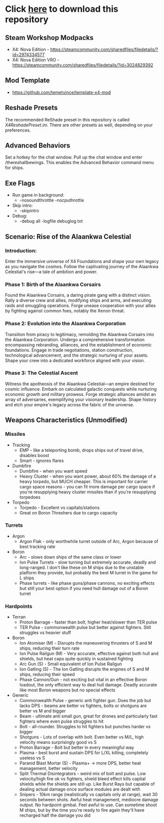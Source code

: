 # Click [here](https://github.com/temetvince/x4/archive/refs/heads/main.zip "The equivalent of clicking the Code button then Download ZIP") to download this repository

## Steam Workshop Modpacks
* X4: Nova Edition - https://steamcommunity.com/sharedfiles/filedetails/?id=2974334577
* X4: Nova Edition VRO - https://steamcommunity.com/sharedfiles/filedetails/?id=3024829392

## Mod Template
* https://github.com/temetvince/template-x4-mod

## Reshade Presets
The recommended ReShade preset in this repository is called *X4ReshadePreset.ini*. There are other presets as well, depending on your preferences.

## Advanced Behaviors
Set a hotkey for the chat window. Pull up the chat window and enter /thereshallbewings. This enables the Advanced Behavior command menu for ships.

## Exe Flags
* Run game in background:
    * -nosoundthrottle -nocputhrottle
* Skip intro:
    * -skipintro
* Debug:
    * -debug all -logfile debuglog.txt

## Scenario: Rise of the Alaankwa Celestial
### Introduction:
Enter the immersive universe of X4 Foundations and shape your own legacy as you navigate the cosmos. Follow the captivating journey of the Alaankwa Celestial's rise—a tale of ambition and power.

### Phase 1: Birth of the Alaankwa Corsairs
Found the Alaankwa Corsairs, a daring pirate gang with a distinct vision. Rally a diverse crew and allies, modifying ships and arms, and executing raids and smuggling operations. Forge unease cooperation with your allies by fighting against common foes, notably the Xenon threat.

### Phase 2: Evolution into the Alaankwa Corporation
Transition from piracy to legitimacy, remolding the Alaankwa Corsairs into the Alaankwa Corporation. Undergo a comprehensive transformation encompassing rebranding, alliances, and the establishment of economic foundations. Engage in trade negotiations, station construction, technological advancement, and the strategic nurturing of your assets. Shape your crew into a dedicated workforce aligned with your vision.

### Phase 3: The Celestial Ascent
Witness the apotheosis of the Alaankwa Celestial—an empire destined for cosmic influence. Embark on calculated galactic conquests while nurturing economic growth and military prowess. Forge strategic alliances amidst an array of adversaries, exemplifying your visionary leadership. Shape history and etch your empire's legacy across the fabric of the universe.

## Weapons Characteristics (Unmodified)
### Missiles
* Tracking
    * EMP - like a teleporting bomb, drops ships out of travel drive, disables boost
    * Smart - ignores flares
* Dumbfire
    * Dumbfire - when you want speed
    * Heavy Cluster - when you want power, about 60% the damage of a heavy torpedo, but MUCH cheaper. This is important for carrier cargo space reasons - you can fit more damage per cargo space if you're resupplying heavy cluster missiles than if you're resupplying torpedoes
* Torpedo
    * Torpedo - Excellent vs capitals/stations
    * Great on Boron Threshers due to cargo capacity

### Turrets
* Argon
    * Argon Flak - only worthwhile turret outside of Arc, Argon because of best tracking rate
* Boron
    * Arc - slows down ships of the same class or lower
    * Ion Pulse Turrets - slow turning but extremely accurate, deadly and long-ranged. I don't like these on M ships due to the unstable platform they provide, but probably the best M turret in the game for L ships
    * Phase turrets - like phase guns/phase cannons, no exciting effects but still your best option if you need hull damage out of a Boron turret

### Hardpoints
* Terran
    * Proton Barrage - faster than bolt, higher heat/slower than TER pulse 
    * TER Pulse - commonwealth pulse but better against fighters. Still struggles vs heavier stuff
* Boron
    * Ion Atomiser (M) - Disrupts the maneuvering thrusters of S and M ships, reducing their turn rate
    * Ion Pulse Railgun (M) - Very accurate, effective against both hull and shields, but heat caps quite quickly in sustained fighting
    * Arc Gun (S) - Small equivalent of Ion Pulse Railgun
    * Ion Gatling (S) - The Ion Gatling disrupts the engines of S and M ships, reducing their speed
    * Phase Cannon/Gun - not exciting but vital in an effective Boron loadout, the only efficient way to deal hull damage. Deadly accurate like most Boron weapons but no special effects
* Generic
    * Commonwealth Pulse - generic anti fighter gun. Does the job but lacks DPS - beams are better vs fighters, bolts or shotguns are better vs M and bigger
    * Beam - ultimate anti small gun, great for drones and particularly fast fighters where even pulse struggles to hit
    * Bolt - all-rounder. Struggles to hit fighters but punches harder vs bigger
    * Shotguns - Lots of overlap with bolt. Even better vs M/L, high velocity means surprisingly good vs S
    * Proton Barrage - Bolt but better in every meaningful way
    * Plasma - best burst and sustain DPS for L/XL killing, completely useless vs S
    * Paranid Blast Mortar (S) - Plasma+ -> more DPS, better heat management, better velocity
    * Split Thermal Disintegrators - weird mix of bolt and pulse. Low velocity/high fire ok vs fighters, shield bleed effect kills capital shields while the shields are still up. Like Burst Rays but capable of dealing actual damage once surface modules are dealt with
    * Snipers - 10km range (realistically vs capitals only at range), wait 30 seconds between shots. Awful heat management, mediocre damage output. No hardpoint gimbal. Feel awful to use. Can sometime shoot M ships, but by the time you're ready to fire again they'll have recharged half the damage you did

